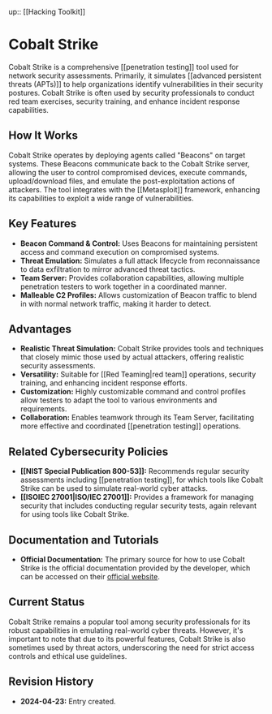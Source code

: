 up:: [[Hacking Toolkit]]
# Cobalt Strike

Cobalt Strike is a comprehensive [[penetration testing]] tool used for network security assessments. Primarily, it simulates [[advanced persistent threats (APTs)]] to help organizations identify vulnerabilities in their security postures. Cobalt Strike is often used by security professionals to conduct red team exercises, security training, and enhance incident response capabilities.

## How It Works

Cobalt Strike operates by deploying agents called "Beacons" on target systems. These Beacons communicate back to the Cobalt Strike server, allowing the user to control compromised devices, execute commands, upload/download files, and emulate the post-exploitation actions of attackers. The tool integrates with the [[Metasploit]] framework, enhancing its capabilities to exploit a wide range of vulnerabilities.

## Key Features

- **Beacon Command & Control:** Uses Beacons for maintaining persistent access and command execution on compromised systems.
- **Threat Emulation:** Simulates a full attack lifecycle from reconnaissance to data exfiltration to mirror advanced threat tactics.
- **Team Server:** Provides collaboration capabilities, allowing multiple penetration testers to work together in a coordinated manner.
- **Malleable C2 Profiles:** Allows customization of Beacon traffic to blend in with normal network traffic, making it harder to detect.

## Advantages

- **Realistic Threat Simulation:** Cobalt Strike provides tools and techniques that closely mimic those used by actual attackers, offering realistic security assessments.
- **Versatility:** Suitable for [[Red Teaming|red team]] operations, security training, and enhancing incident response efforts.
- **Customization:** Highly customizable command and control profiles allow testers to adapt the tool to various environments and requirements.
- **Collaboration:** Enables teamwork through its Team Server, facilitating more effective and coordinated [[penetration testing]] operations.

## Related Cybersecurity Policies

- **[[NIST Special Publication 800-53]]:** Recommends regular security assessments including [[penetration testing]], for which tools like Cobalt Strike can be used to simulate real-world cyber attacks.
- **[[ISOIEC 27001|ISO/IEC 27001]]:** Provides a framework for managing security that includes conducting regular security tests, again relevant for using tools like Cobalt Strike.

## Documentation and Tutorials

- **Official Documentation:** The primary source for how to use Cobalt Strike is the official documentation provided by the developer, which can be accessed on their [official website](https://www.cobaltstrike.com/documentation).

## Current Status

Cobalt Strike remains a popular tool among security professionals for its robust capabilities in emulating real-world cyber threats. However, it's important to note that due to its powerful features, Cobalt Strike is also sometimes used by threat actors, underscoring the need for strict access controls and ethical use guidelines.

## Revision History

- **2024-04-23:** Entry created.

